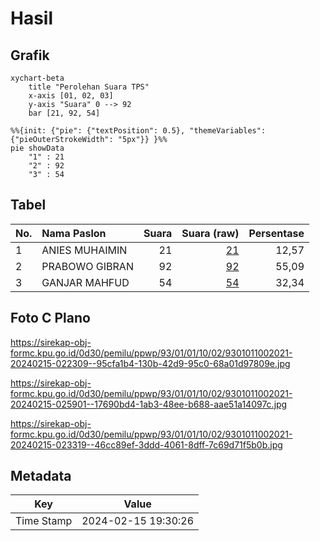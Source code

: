 # Hasil

## Grafik

```mermaid
xychart-beta
    title "Perolehan Suara TPS"
    x-axis [01, 02, 03]
    y-axis "Suara" 0 --> 92
    bar [21, 92, 54]
```

```mermaid
%%{init: {"pie": {"textPosition": 0.5}, "themeVariables": {"pieOuterStrokeWidth": "5px"}} }%%
pie showData
    "1" : 21
    "2" : 92
    "3" : 54
```

## Tabel

| No. | Nama Paslon    | Suara | Suara (raw) | Persentase |
|:--- |:-------------- | -----:| -----------:| ----------:|
| 1   | ANIES MUHAIMIN | 21    | [21][p-1]   | 12,57      |
| 2   | PRABOWO GIBRAN | 92    | [92][p-2]   | 55,09      |
| 3   | GANJAR MAHFUD  | 54    | [54][p-3]   | 32,34      |


[p-1]: https://github.com/gigit-pemilu/pemilu-2024-93-papua-selatan/blob/main/pilpres/hitung-suara/sub/93-papua-selatan/sub/01-merauke/sub/01-merauke/sub/1002-samkai/sub/021-tps/sub/paslon-1.txt
[p-2]: https://github.com/gigit-pemilu/pemilu-2024-93-papua-selatan/blob/main/pilpres/hitung-suara/sub/93-papua-selatan/sub/01-merauke/sub/01-merauke/sub/1002-samkai/sub/021-tps/sub/paslon-2.txt
[p-3]: https://github.com/gigit-pemilu/pemilu-2024-93-papua-selatan/blob/main/pilpres/hitung-suara/sub/93-papua-selatan/sub/01-merauke/sub/01-merauke/sub/1002-samkai/sub/021-tps/sub/paslon-3.txt

## Foto C Plano

https://sirekap-obj-formc.kpu.go.id/0d30/pemilu/ppwp/93/01/01/10/02/9301011002021-20240215-022309--95cfa1b4-130b-42d9-95c0-68a01d97809e.jpg

https://sirekap-obj-formc.kpu.go.id/0d30/pemilu/ppwp/93/01/01/10/02/9301011002021-20240215-025901--17690bd4-1ab3-48ee-b688-aae51a14097c.jpg

https://sirekap-obj-formc.kpu.go.id/0d30/pemilu/ppwp/93/01/01/10/02/9301011002021-20240215-023319--46cc89ef-3ddd-4061-8dff-7c69d71f5b0b.jpg


## Metadata

| Key        | Value               |
| ---------- | ------------------- |
| Time Stamp | 2024-02-15 19:30:26 |



